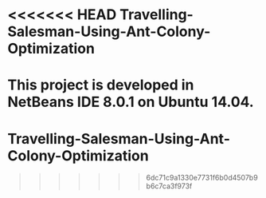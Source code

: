 <<<<<<< HEAD
Travelling-Salesman-Using-Ant-Colony-Optimization
=================================================
  This project is developed in NetBeans IDE 8.0.1 on Ubuntu 14.04.
=======
# Travelling-Salesman-Using-Ant-Colony-Optimization
>>>>>>> 6dc71c9a1330e7731f6b0d4507b9b6c7ca3f973f
